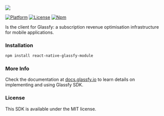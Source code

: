 <img src="https://media.glassfy.io/banner_purple.png" />

[![Platform](https://img.shields.io/static/v1?label=platform&message=iOS%20|%20macOS%20|%20android&color=lightgray)](https://glassfy.io)
[![License](https://img.shields.io/cocoapods/l/Glassfy.svg?style=flat)](https://glassfy.io)
[![Npm](https://img.shields.io/npm/v/react-native-glassfy-module)](https://www.npmjs.com/package/react-native-glassfy-module)

Is the client for Glassfy: a subscription revenue optimisation infrastructure for mobile applications.

### Installation

```sh
npm install react-native-glassfy-module
```

### More Info

Check the documentation at [docs.glassfy.io](https://docs.glassfy.io/get-started/quick-start) to learn details on implementing and using Glassfy SDK.

### License

This SDK is available under the MIT license.
